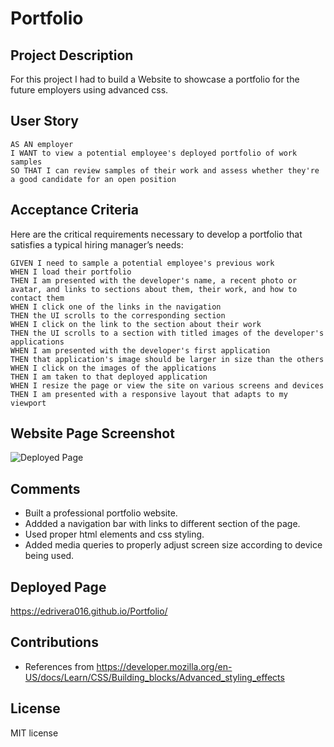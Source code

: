 # Portfolio
## Project Description 
For this project I had to build a Website to showcase a portfolio for the future employers using advanced css.

## User Story

```
AS AN employer
I WANT to view a potential employee's deployed portfolio of work samples
SO THAT I can review samples of their work and assess whether they're a good candidate for an open position
```


## Acceptance Criteria

Here are the critical requirements necessary to develop a portfolio that satisfies a typical hiring manager’s needs:

```
GIVEN I need to sample a potential employee's previous work
WHEN I load their portfolio
THEN I am presented with the developer's name, a recent photo or avatar, and links to sections about them, their work, and how to contact them
WHEN I click one of the links in the navigation
THEN the UI scrolls to the corresponding section
WHEN I click on the link to the section about their work
THEN the UI scrolls to a section with titled images of the developer's applications
WHEN I am presented with the developer's first application
THEN that application's image should be larger in size than the others
WHEN I click on the images of the applications
THEN I am taken to that deployed application
WHEN I resize the page or view the site on various screens and devices
THEN I am presented with a responsive layout that adapts to my viewport
```

## Website Page Screenshot

![Deployed Page](assets/images/deployedpage.png)

## Comments
* Built a professional portfolio website.
* Addded a navigation bar with links to different section of the page.
* Used proper html elements and css styling.
*  Added media queries to properly adjust screen size according to device being used.

## Deployed Page

https://edrivera016.github.io/Portfolio/

## Contributions 
* References from https://developer.mozilla.org/en-US/docs/Learn/CSS/Building_blocks/Advanced_styling_effects

## License
MIT license